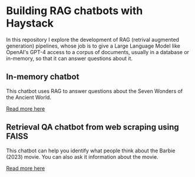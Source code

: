# Building RAG chatbots with Haystack

In this repository I explore the development of RAG (retrival augmented generation) pipelines, whose job is to give a Large Language Model like OpenAI's GPT-4 access to a corpus of documents, usually in a database or in-memory, so that it can answer questions about it. 

## In-memory chatbot

This chatbot uses RAG to answer questions about the Seven Wonders of the Ancient World.

[Read more here](first-rag-bot/chainlit-app/README.md)

## Retrieval QA chatbot from web scraping using FAISS

This chatbot can help you identify what people think about the Barbie (2023) movie. You can also ask it information about the movie.

[Read more here](retrieval-qa/README.md)